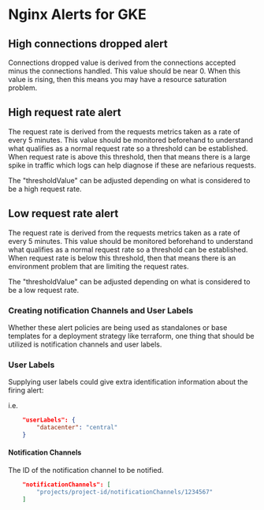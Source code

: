 # Nginx Alerts for GKE

## High connections dropped alert
Connections dropped value is derived from the connections accepted minus the connections handled. This value should be near 0. When this value is rising, then this means you may have a resource saturation problem.

## High request rate alert
The request rate is derived from the requests metrics taken as a rate of every 5 minutes. This value should be monitored beforehand to understand what qualifies as a normal request rate so a threshold can be established. When request rate is above this threshold, then that means there is a large spike in traffic which logs can help diagnose if these are nefarious requests.

The "thresholdValue" can be adjusted depending on what is considered to be a high request rate.

## Low request rate alert
The request rate is derived from the requests metrics taken as a rate of every 5 minutes. This value should be monitored beforehand to understand what qualifies as a normal request rate so a threshold can be established. When request rate is below this threshold, then that means there is an environment problem that are limiting the request rates.

The "thresholdValue" can be adjusted depending on what is considered to be a low request rate.

### Creating notification Channels and User Labels

Whether these alert policies are being used as standalones or base templates for a deployment strategy like terraform, one thing that should be utilized is notification channels and user labels.

### User Labels

Supplying user labels could give extra identification information about the firing alert:

i.e.

```json
    "userLabels": {
        "datacenter": "central"
    }
```

#### Notification Channels

The ID of the notification channel to be notified.

```json
    "notificationChannels": [
        "projects/project-id/notificationChannels/1234567"
    ]
```
